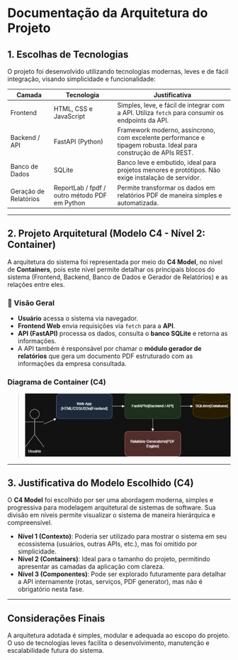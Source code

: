 # Documentação da Arquitetura do Projeto

## 1. Escolhas de Tecnologias

O projeto foi desenvolvido utilizando tecnologias modernas, leves e de fácil integração, visando simplicidade e funcionalidade:

| Camada         | Tecnologia         | Justificativa |
|----------------|--------------------|----------------|
| Frontend       | HTML, CSS e JavaScript | Simples, leve, e fácil de integrar com a API. Utiliza `fetch` para consumir os endpoints da API. |
| Backend / API  | FastAPI (Python)   | Framework moderno, assíncrono, com excelente performance e tipagem robusta. Ideal para construção de APIs REST. |
| Banco de Dados | SQLite             | Banco leve e embutido, ideal para projetos menores e protótipos. Não exige instalação de servidor. |
| Geração de Relatórios | ReportLab / fpdf / outro método PDF em Python | Permite transformar os dados em relatórios PDF de maneira simples e automatizada. |

---

## 2. Projeto Arquitetural (Modelo C4 - Nível 2: Container)

A arquitetura do sistema foi representada por meio do **C4 Model**, no nível de **Containers**, pois este nível permite detalhar os principais blocos do sistema (Frontend, Backend, Banco de Dados e Gerador de Relatórios) e as relações entre eles.

### 🔗 Visão Geral

- **Usuário** acessa o sistema via navegador.
- **Frontend Web** envia requisições via `fetch` para a **API**.
- **API (FastAPI)** processa os dados, consulta o **banco SQLite** e retorna as informações.
- A API também é responsável por chamar o **módulo gerador de relatórios** que gera um documento PDF estruturado com as informações da empresa consultada.

### Diagrama de Container (C4)

> ![Diagrama de Container](docs/c4-container.drawio.png)


---

## 3. Justificativa do Modelo Escolhido (C4)

O **C4 Model** foi escolhido por ser uma abordagem moderna, simples e progressiva para modelagem arquitetural de sistemas de software. Sua divisão em níveis permite visualizar o sistema de maneira hierárquica e compreensível.

- **Nível 1 (Contexto)**: Poderia ser utilizado para mostrar o sistema em seu ecossistema (usuários, outras APIs, etc.), mas foi omitido por simplicidade.
- **Nível 2 (Containers)**: Ideal para o tamanho do projeto, permitindo apresentar as camadas da aplicação com clareza.
- **Nível 3 (Componentes)**: Pode ser explorado futuramente para detalhar a API internamente (rotas, serviços, PDF generator), mas não é obrigatório nesta fase.

---


## Considerações Finais

A arquitetura adotada é simples, modular e adequada ao escopo do projeto. O uso de tecnologias leves facilita o desenvolvimento, manutenção e escalabilidade futura do sistema.



